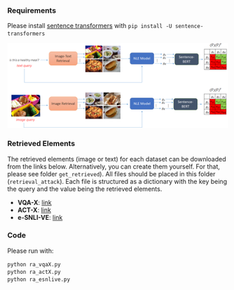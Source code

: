 ### Requirements
Please install [sentence transformers](https://github.com/UKPLab/sentence-transformers) with `pip install -U sentence-transformers`

<p align="center">
<img src="ra.png" width="800"/>
  </p>
  
### Retrieved Elements 
  
 The retrieved elements (image or text) for each dataset can be downloaded from the links below. Alternatively, you can create them yourself. For that, please see folder `get_retrieved`). All files should be placed in this folder (`retrieval_attack`). Each file is structured as a dictionary with the key being the query and the value being the retrieved elements. 
 - **VQA-X**: [link](https://drive.google.com/drive/folders/138NiRv_baBcwX1K5JS6XcRnXakElAuIV?usp=sharing)
 - **ACT-X**: [link](https://drive.google.com/drive/folders/1tPxlLzFBWnvGa5uv_HygAKoryN1_dHpr?usp=sharing)
 - **e-SNLI-VE**: [link](https://drive.google.com/drive/folders/143hpHgmIRdcjj2gnD-ywI9AVdi5JE4sO?usp=sharing)

### Code
Please run with:
```bash
python ra_vqaX.py
python ra_actX.py
python ra_esnlive.py
```

